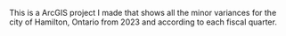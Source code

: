 This is a ArcGIS project I made that shows all the minor variances for the city of Hamilton, Ontario from 2023 and according to each fiscal quarter.
